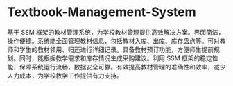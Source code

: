# Textbook-Management-System
基于 SSM 框架的教材管理系统，为学校教材管理提供高效解决方案。界面简洁，操作便捷。系统能全面管理教材信息，包括教材入库、出库、库存盘点等。可对教师和学生的教材领用、归还进行详细记录。具备教材预订功能，方便师生提前规划。同时，能根据教学需求和库存情况生成采购建议。利用 SSM 框架的稳定性能，保障系统运行流畅，数据安全可靠。有效提高教材管理的准确性和效率，减少人力成本，为学校教学工作提供有力支持。 
